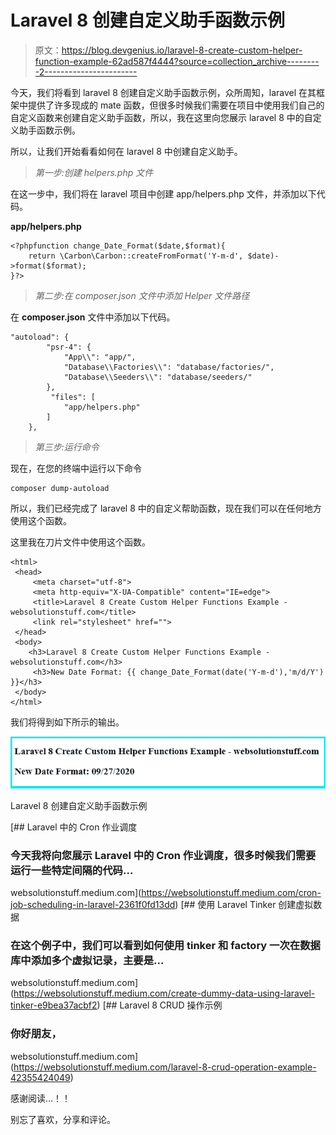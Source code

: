 # Laravel 8 创建自定义助手函数示例

> 原文：<https://blog.devgenius.io/laravel-8-create-custom-helper-function-example-62ad587f4444?source=collection_archive---------2----------------------->

今天，我们将看到 laravel 8 创建自定义助手函数示例，众所周知，laravel 在其框架中提供了许多现成的 mate 函数，但很多时候我们需要在项目中使用我们自己的自定义函数来创建自定义助手函数，所以，我在这里向您展示 laravel 8 中的自定义助手函数示例。

所以，让我们开始看看如何在 laravel 8 中创建自定义助手。

> *第一步:创建 helpers.php 文件*

在这一步中，我们将在 laravel 项目中创建 app/helpers.php 文件，并添加以下代码。

**app/helpers.php**

```
<?phpfunction change_Date_Format($date,$format){
    return \Carbon\Carbon::createFromFormat('Y-m-d', $date)->format($format);    
}?>
```

> *第二步:在 composer.json 文件中添加 Helper 文件路径*

在 **composer.json** 文件中添加以下代码。

```
"autoload": {
        "psr-4": {
            "App\\": "app/",
            "Database\\Factories\\": "database/factories/",
            "Database\\Seeders\\": "database/seeders/"
        },
         "files": [
            "app/helpers.php"
        ]
    },
```

> *第三步:运行命令*

现在，在您的终端中运行以下命令

```
composer dump-autoload
```

所以，我们已经完成了 laravel 8 中的自定义帮助函数，现在我们可以在任何地方使用这个函数。

这里我在刀片文件中使用这个函数。

```
<html>
 <head>
     <meta charset="utf-8">
     <meta http-equiv="X-UA-Compatible" content="IE=edge">
     <title>Laravel 8 Create Custom Helper Functions Example - websolutionstuff.com</title>
     <link rel="stylesheet" href="">
 </head>
 <body>
    <h3>Laravel 8 Create Custom Helper Functions Example - websolutionstuff.com</h3>
     <h3>New Date Format: {{ change_Date_Format(date('Y-m-d'),'m/d/Y')  }}</h3>
 </body>
</html>
```

我们将得到如下所示的输出。

![](img/170f5979d2a24a2a10198f4351278a64.png)

Laravel 8 创建自定义助手函数示例

 [## Laravel 中的 Cron 作业调度

### 今天我将向您展示 Laravel 中的 Cron 作业调度，很多时候我们需要运行一些特定间隔的代码…

websolutionstuff.medium.com](https://websolutionstuff.medium.com/cron-job-scheduling-in-laravel-2361f0fd13dd)  [## 使用 Laravel Tinker 创建虚拟数据

### 在这个例子中，我们可以看到如何使用 tinker 和 factory 一次在数据库中添加多个虚拟记录，主要是…

websolutionstuff.medium.com](https://websolutionstuff.medium.com/create-dummy-data-using-laravel-tinker-e9bea37acbf2)  [## Laravel 8 CRUD 操作示例

### 你好朋友，

websolutionstuff.medium.com](https://websolutionstuff.medium.com/laravel-8-crud-operation-example-42355424049) 

感谢阅读…！！

别忘了喜欢，分享和评论。